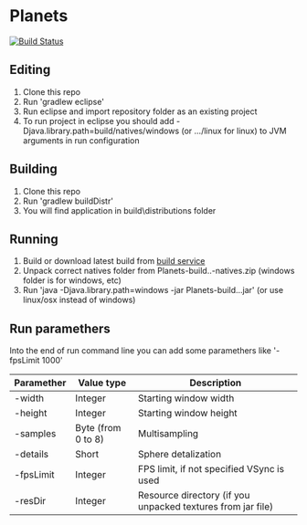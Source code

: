 # Planets
[![Build Status](http://build.andrey96.ru/job/Public/job/Planets/badge/icon)](http://build.andrey96.ru/job/Public/job/Planets/)

## Editing

1. Clone this repo
2. Run 'gradlew eclipse'
3. Run eclipse and import repository folder as an existing project
4. To run project in eclipse you should add -Djava.library.path=build/natives/windows
(or .../linux for linux) to JVM arguments in run configuration

## Building

1. Clone this repo
2. Run 'gradlew buildDistr'
3. You will find application in build\distributions folder

## Running

1. Build or download latest build from [build service](http://build.andrey96.ru/job/Public/job/Planets/)
2. Unpack correct natives folder from Planets-build..-natives.zip (windows folder is for windows, etc)
3. Run 'java -Djava.library.path=windows -jar Planets-build...jar' (or use linux/osx instead of windows)

## Run paramethers

Into the end of run command line you can add some paramethers like '-fpsLimit 1000'

| Paramether | Value type | Description |
|---|---|---|
| -width | Integer | Starting window width |
| -height | Integer | Starting window height |
| -samples | Byte (from 0 to 8) | Multisampling |
| -details | Short | Sphere detalization |
| -fpsLimit | Integer | FPS limit, if not specified VSync is used |
| -resDir | Integer | Resource directory (if you unpacked textures from jar file) |
